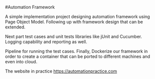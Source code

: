 #Automation Framework

A simple implementation project designing automation framework using Page Object Model. Following up with framework design that can be extended.

Next part test cases and unit tests libraries like jUnit and Cucumber. Logging capability and reporting as well.

Pipeline for running the test cases. Finally, Dockerize our framework in order to create a container that can be ported to different machines and even into cloud.

The website in practice https://automationpractice.com